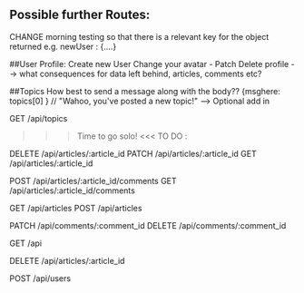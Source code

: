 ## Possible further Routes:

CHANGE morning testing so that there is a relevant key for the object returned e.g. newUser : {....}

##User Profile:
Create new User
Change your avatar - Patch
Delete profile --> what consequences for data left behind, articles, comments etc?

##Topics
How best to send a message along with the body??
{msghere: topics[0] }
// "Wahoo, you've posted a new topic!" --> Optional add in

GET /api/topics

> > > Time to go solo! <<<
> > > TO DO :

DELETE /api/articles/:article_id
PATCH /api/articles/:article_id
GET /api/articles/:article_id

POST /api/articles/:article_id/comments
GET /api/articles/:article_id/comments

GET /api/articles
POST /api/articles

PATCH /api/comments/:comment_id
DELETE /api/comments/:comment_id

GET /api

DELETE /api/articles/:article_id

POST /api/users
